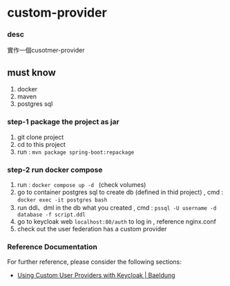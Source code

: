 # custom-provider
### desc
實作一個cusotmer-provider

## must know
1. docker
2. maven
3. postgres sql

### step-1 package the project as jar
1. git clone project
2. cd to this project
3. run : `mvn package spring-boot:repackage`

### step-2 run docker compose
1. run : `docker compose up -d ` (check volumes)
2. go to container postgres sql to create db (defined in thid project)  , cmd : `docker exec -it postgres bash`
3. run ddl、dml in the db what you created , cmd : `pssql -U username -d database -f script.ddl`
4. go to keycloak web `localhost:80/auth` to log in , reference nginx.conf 
5. check out the user federation has a custom provider

### Reference Documentation

For further reference, please consider the following sections:

* [Using Custom User Providers with Keycloak | Baeldung](https://www.baeldung.com/java-keycloak-custom-user-providers)
